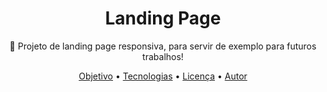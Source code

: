 <h1 align="center">
    Landing Page
</h1>
<p align="center">🚀 Projeto de landing page responsiva, para servir de exemplo para futuros trabalhos! </p>

<p align="center">
 <a href="#objetivo">Objetivo</a> •
 <a href="#tecnologias">Tecnologias</a> •  
 <a href="#licenc-a">Licença</a> • 
 <a href="#autor">Autor</a>
</p>
